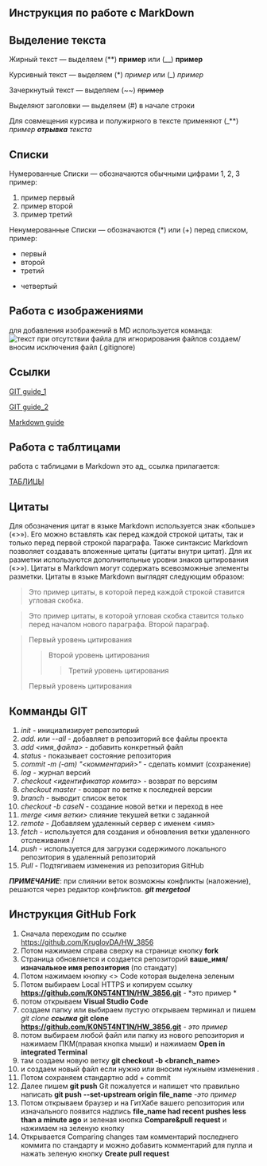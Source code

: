 ## Инструкция по работе с MarkDown

## Выделение текста

Жирный текст — выделяем (**) **пример** или (__) __пример__

Курсивный текст — выделяем (*) *пример* или (_) _пример_

Зачеркнутый текст — выделяем (~~) ~~пример~~

Выделяют заголовки — выделяем (#) в начале строки

Для совмещения курсива и полужирного в тексте применяют (_**) _пример **отрывка** текста_ 

## Списки

Нумерованные Списки — обозначаются
обычными цифрами 1, 2, 3 пример:
1. пример первый
2. пример второй
3. пример третий

Ненумерованные Списки — обозначаются
(*) или (+) перед списком, пример:
* первый
* второй
* третий
+ четвертый 

## Работа с изображениями

для добавления изображений в MD используется команда: 
![текст при отсутствии файла](PURI.jpg)
для игнорирования файлов создаем/вносим исключения файл (.gitignore)

## Ссылки

[GIT guide_1](https://habr.com/ru/post/541258/ "руководство по GIT часть 1")  

[GIT guide_2](https://habr.com/ru/post/542616/ "руководство по GIT часть 2")

[Markdown guide](https://gist.github.com/Jekins/2bf2d0638163f1294637 "руководство по MarkDown") 

## Работа с таблтицами

работа с таблицами в Markdown это ад_ ссылка прилагается:

[ТАБЛИЦЫ](https://ru.markdown.net.br/rasshirennyy-sintaksis/)

## Цитаты

Для обозначения цитат в языке Markdown используется знак «больше» («>»). Его можно вставлять как перед каждой строкой цитаты, так и только перед первой строкой параграфа. Также синтаксис Markdown позволяет создавать вложенные цитаты (цитаты внутри цитат). Для их разметки используются дополнительные уровни знаков цитирования («>»). Цитаты в Markdown могут содержать всевозможные элементы разметки. Цитаты в языке Markdown выглядят следующим образом:

>Это пример цитаты,
>в которой перед каждой строкой
>ставится угловая скобка.

>Это пример цитаты,
в которой угловая скобка
ставится только перед началом нового параграфа.
>Второй параграф.

> Первый уровень цитирования
>> Второй уровень цитирования
>>> Третий уровень цитирования
>
>Первый уровень цитирования

## Комманды GIT
1. *init* - инициализирует репозиторий
2. *add. или --all* - добавляет в репозиторий все файлы проекта
4. *add <имя_файла>* - добавить конкретный файл
5. *status* - показывает состояние репозитория
6. *commit -m (-am) "<комментарий>"* - сделать коммит (сохранение)
7. *log* - журнал версий
8. *checkout <идентификатор комита>* - возврат по версиям
8. *checkout master* - возврат по ветке к последней версии
9. *branch* - выводит список веток
10. *checkout -b caseN* - создание новой ветки и переход в нее
11. *merge <имя ветки>* слияние текушей ветки с заданной
12. *remote* - Добавляем удаленный сервер с именем <имя>
13. *fetch <name>* - используется для создания и обновления ветки удаленного отслеживания <name>/<branch>
14. *push* - используется для загрузки содержимого локального репозитория в удаленный репозиторий
15. *Pull* - Подтягиваем изменения из репозитория GitHub

_**ПРИМЕЧАНИЕ**_: при слиянии веток возможны конфликты (наложение), решаются через редактор конфликтов. _**git mergetool**_

## Инструкция GitHub Fork

1. Сначала переходим по ссылке https://github.com/KruglovDA/HW_3856
2. Потом нажимаем справа сверху на странице кнопку __fork__ 
3. Страница обновляется и создается репозиторий **ваше_имя/изначальное имя репозитория** (по стандату)
4. Потом нажимаем кнопку <> Code которая выделена зеленым 
5. Потом выбираем Local HTTPS и копируем ссылку **https://github.com/K0N5T4NT1N/HW_3856.git** - *это пример *
6. потом открываем __Visual Studio Code__ 
7. создаем папку или выбираем пустую открываем терминал и пишем *git clone __ссылка__* **git clone https://github.com/K0N5T4NT1N/HW_3856.git** - *это пример*
8. потом выбираем любой файл или папку из нового репозитория и нажимаем ПКМ(правая кнопка мыши) и нажимаем **Open in integrated Terminal**
9. там создаем новую ветку **git checkout -b <branch_name>**
10. и создаем новый файл если нужно или вносим нужныем изменения .
11. Потом сохраняем стандартно add + commit 
12. Далее пишем **git push** Git пожалуется и напишет что правильно написать **git push --set-upstream origin file_name**  -*это пример* 
13. Потом открываем браузер и на ГитХабе вашего репозитория или изначального появится надпись  **file_name had recent pushes less than a minute ago** и зеленая кнопка **Compare&pull request** и нажимаем на зеленую кнопку
14. Открывается Comparing changes там комментарий последнего коммита по стандарту и можно добавить комментарий для пулла и нажать зеленую кнопку **Create pull request**
